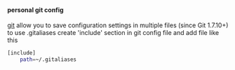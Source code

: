#### personal git config

[git](http://git-scm.com) allow you to save configuration settings in multiple files (since Git 1.7.10+)
to use .gitaliases create 'include' section in git config file and add file like this

```bash
[include]
    path=~/.gitaliases
```
